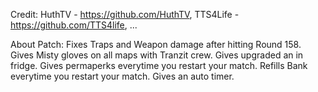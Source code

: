 Credit:
HuthTV - https://github.com/HuthTV, TTS4Life - https://github.com/TTS4life, ...

About Patch:
Fixes Traps and Weapon damage after hitting Round 158.
Gives Misty gloves on all maps with Tranzit crew.
Gives upgraded an in fridge.
Gives permaperks everytime you restart your match.
Refills Bank everytime you restart your match.
Gives an auto timer.
